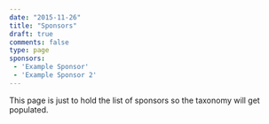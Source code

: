 ```yaml
---
date: "2015-11-26"
title: "Sponsors"
draft: true
comments: false
type: page
sponsors:
 - 'Example Sponsor'
 - 'Example Sponsor 2'
---
```

This page is just to hold the list of sponsors so the taxonomy will get populated.
